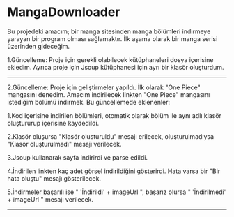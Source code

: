 # MangaDownloader

Bu projedeki amacım; bir manga sitesinden manga bölümleri indirmeye yarayan bir program olması sağlamaktır. İlk aşama olarak bir manga serisi üzerinden gideceğim.

1.Güncelleme:
Proje için gerekli olabilecek kütüphaneleri dosya içerisine ekledim. Ayrıca proje için Jsoup kütüphanesi için ayrı bir klasör oluşturdum.

-------------------------------------------------------------------------------------------------------------------------------------------

2.Güncelleme:
Proje için geliştirmeler yapıldı. İlk olarak "One Piece" mangasını denedim. Amacım indirilecek linkten "One Piece" mangasını istediğim bölümü indirmek. Bu güncellemede eklenenler:

1.Kod içerisine indirilen bölümleri, otomatik olarak bölüm ile aynı adlı klasör oluştururup içerisine kaydedildi.

2.Klasör oluşursa "Klasör olusturuldu" mesajı erilecek, oluşturulmadıysa "Klasör oluşturulmadı" mesajı verilecek.

3.Jsoup kullanarak sayfa indirirdi ve parse edildi.

4.İndirilen linkten kaç adet görsel indirildiğini gösterirdi. Hata varsa bir "Bir hata oluştu" mesajı gösterilecek.

5.İndirmeler başarılı ise " 'İndirildi' + imageUrl ", başarız olursa " 'İndirilmedi' + imageUrl " mesajı verilecek.

-------------------------------------------------------------------------------------------------------------------------------------------

